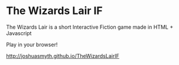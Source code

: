 The Wizards Lair IF
===================

The Wizards Lair is a short Interactive Fiction game made in HTML + Javascript

Play in your browser!

http://joshuasmyth.github.io/TheWizardsLairIF
